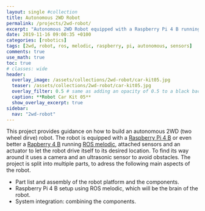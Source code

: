 ```yaml
---
layout: single #collection
title: Autonomous 2WD Robot
permalink: /projects/2wd-robot/
excerpt: "Autonomous 2WD Robot equipped with a Raspberry Pi 4 B running ROS melodic to sense and act in an environment."
date: 2019-11-16 09:00:35 +0100
categories: [robotics]
tags: [2wd, robot, ros, melodic, raspberry, pi, autonomous, sensors]
comments: true
use_math: true
toc: true
# classes: wide
header:
  overlay_image: /assets/collections/2wd-robot/car-kit05.jpg
  teaser: /assets/collections/2wd-robot/car-kit05.jpg
  overlay_filter: 0.5 # same as adding an opacity of 0.5 to a black background
  caption: **Robot Car Kit 05**
  show_overlay_excerpt: true
sidebar:
  nav: "2wd-robot"
---
```


This project provides guidance on how to build an autonomous 2WD (two wheel dirve) robot. 
The robot is equipped with a [Raspberry Pi 4 B](https://de.aliexpress.com/item/32858825148.html?spm=a2g0o.productlist.0.0.5d232e8bvlKM7l&algo_pvid=2c45d347-5783-49a6-a0a8-f104d0b78232&algo_expid=2c45d347-5783-49a6-a0a8-f104d0b78232-0&btsid=0100feb4-37d7-453a-8ff8-47a0e2fbdef7&ws_ab_test=searchweb0_0,searchweb201602_9,searchweb201603_52) or even better a [Rapberry 4 B](https://de.aliexpress.com/item/4000054868537.html?spm=a2g0o.productlist.0.0.2ade7babA4VMjD&algo_pvid=883b9cf1-2bc7-49e3-8407-e71950629c5e&algo_expid=883b9cf1-2bc7-49e3-8407-e71950629c5e-0&btsid=af279edc-561a-4435-a3de-704beddbdadf&ws_ab_test=searchweb0_0,searchweb201602_9,searchweb201603_52)
running [ROS melodic](http://wiki.ros.org/melodic), 
attached sensors and an actuator to let the robot drive itself to its desired location.
To find its way around it uses a camera and an ultrasonic sensor to avoid obstacles. 
The project is split into multiple parts, to adress the following main aspects of the robot.

- Part list and assembly of the robot platform and the components.
- Raspberry Pi 4 B setup using ROS melodic, which will be the brain of the robot.
- System integration: combining the components.
